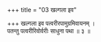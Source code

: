 +++
title = "03 खल्गला इव"

+++
खल्गला इव पत्वरीरपामुग्रमिवायनम् ।  
पतन्तु पत्वरीरिवोर्वरीः साधुना पथा ॥ ३ ॥